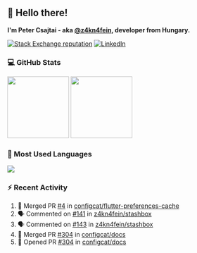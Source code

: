 ## 👋 Hello there!

**I'm Peter Csajtai - aka [@z4kn4fein](https://github.com/z4kn4fein), developer from Hungary.**

[![Stack Exchange reputation](https://img.shields.io/stackexchange/stackoverflow/r/8700582?color=orange&label=reputation&logo=stackoverflow&style=for-the-badge)](https://stackoverflow.com/users/8700582)
[![LinkedIn](https://img.shields.io/badge/linkedin-%230077B5.svg?style=for-the-badge&logo=linkedin&logoColor=white)](https://www.linkedin.com/in/csajtai-p%C3%A9ter-45395341/)

### 💻 GitHub Stats

<div>
  <img height="140px" src="https://github-readme-stats-pcsajtai.vercel.app/api?username=z4kn4fein&show_icons=true&hide_border=true&count_private=true&custom_title=Stats&theme=dracula&line_height=24&hide_title=true">
  <img height="140px" src="https://streak-stats.demolab.com?user=z4kn4fein&theme=dracula&hide_border=true">
  
</div>

### :toolbox: Most Used Languages

<img src="https://github-readme-stats-pcsajtai.vercel.app/api/top-langs/?username=z4kn4fein&theme=dracula&hide_border=true&layout=compact&langs_count=8&hide_title=true">

### :zap: Recent Activity

<!--START_SECTION:activity-->
1. 🎉 Merged PR [#4](https://github.com/configcat/flutter-preferences-cache/pull/4) in [configcat/flutter-preferences-cache](https://github.com/configcat/flutter-preferences-cache)
2. 🗣 Commented on [#141](https://github.com/z4kn4fein/stashbox/issues/141#issuecomment-1703834551) in [z4kn4fein/stashbox](https://github.com/z4kn4fein/stashbox)
3. 🗣 Commented on [#143](https://github.com/z4kn4fein/stashbox/issues/143#issuecomment-1703832980) in [z4kn4fein/stashbox](https://github.com/z4kn4fein/stashbox)
4. 🎉 Merged PR [#304](https://github.com/configcat/docs/pull/304) in [configcat/docs](https://github.com/configcat/docs)
5. 💪 Opened PR [#304](https://github.com/configcat/docs/pull/304) in [configcat/docs](https://github.com/configcat/docs)
<!--END_SECTION:activity-->
